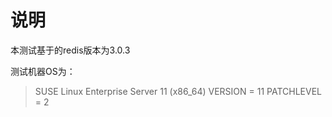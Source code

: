 # 说明

本测试基于的redis版本为3.0.3

测试机器OS为：
>SUSE Linux Enterprise Server 11 (x86_64)
>VERSION = 11
>PATCHLEVEL = 2
